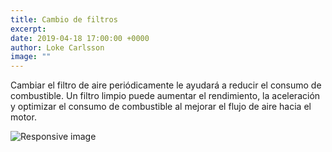 ```yaml
---
title: Cambio de filtros
excerpt:
date: 2019-04-18 17:00:00 +0000
author: Loke Carlsson
image: ""
---
```


Cambiar el filtro de aire periódicamente le ayudará a reducir el consumo de combustible.
Un filtro limpio puede aumentar el rendimiento, la aceleración y optimizar el consumo de combustible al mejorar el flujo de aire hacia el motor.


<img src="https://i.ibb.co/Zc1V6jp/dia-camionero.jpg" class="img-fluid text-center" alt="Responsive image">

